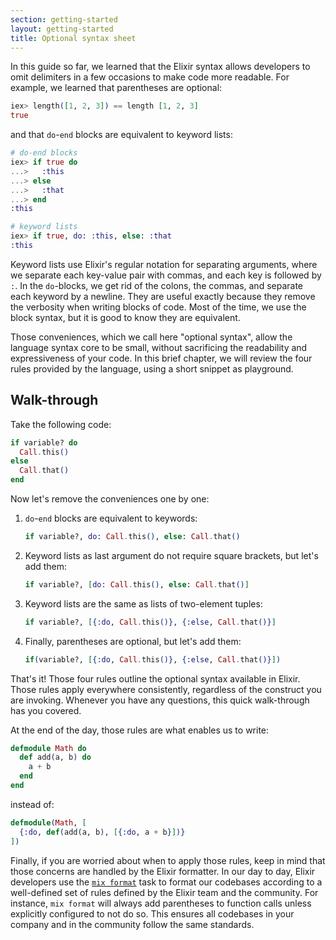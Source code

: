```yaml
---
section: getting-started
layout: getting-started
title: Optional syntax sheet
---
```


In this guide so far, we learned that the Elixir syntax allows developers to omit delimiters in a few occasions to make code more readable. For example, we learned that parentheses are optional:

```elixir
iex> length([1, 2, 3]) == length [1, 2, 3]
true
```

and that `do`-`end` blocks are equivalent to keyword lists:

```elixir
# do-end blocks
iex> if true do
...>   :this
...> else
...>   :that
...> end
:this

# keyword lists
iex> if true, do: :this, else: :that
:this
```

Keyword lists use Elixir's regular notation for separating arguments, where we separate each key-value pair with commas, and each key is followed by `:`. In the `do`-blocks, we get rid of the colons, the commas, and separate each keyword by a newline. They are useful exactly because they remove the verbosity when writing blocks of code. Most of the time, we use the block syntax, but it is good to know they are equivalent.

Those conveniences, which we call here "optional syntax", allow the language syntax core to be small, without sacrificing the readability and expressiveness of your code.  In this brief chapter, we will review the four rules provided by the language, using a short snippet as playground.

## Walk-through

Take the following code:

```elixir
if variable? do
  Call.this()
else
  Call.that()
end
```

Now let's remove the conveniences one by one:

1. `do`-`end` blocks are equivalent to keywords:

   ```elixir
   if variable?, do: Call.this(), else: Call.that()
   ```

2. Keyword lists as last argument do not require square brackets, but let's add them:

   ```elixir
   if variable?, [do: Call.this(), else: Call.that()]
   ```

3. Keyword lists are the same as lists of two-element tuples:

   ```elixir
   if variable?, [{:do, Call.this()}, {:else, Call.that()}]
   ```

4. Finally, parentheses are optional, but let's add them:

   ```elixir
   if(variable?, [{:do, Call.this()}, {:else, Call.that()}])
   ```

That's it! Those four rules outline the optional syntax available in Elixir. Those rules apply everywhere consistently, regardless of the construct you are invoking. Whenever you have any questions, this quick walk-through has you covered.

At the end of the day, those rules are what enables us to write:

```elixir
defmodule Math do
  def add(a, b) do
    a + b
  end
end
```

instead of:

```elixir
defmodule(Math, [
  {:do, def(add(a, b), [{:do, a + b}])}
])
```

Finally, if you are worried about when to apply those rules, keep in mind that those concerns are handled by the Elixir formatter. In our day to day, Elixir developers use the [`mix format`](https://hexdocs.pm/mix/Mix.Tasks.Format.html) task to format our codebases according to a well-defined set of rules defined by the Elixir team and the community. For instance, `mix format` will always add parentheses to function calls unless explicitly configured to not do so. This ensures all codebases in your company and in the community follow the same standards.
